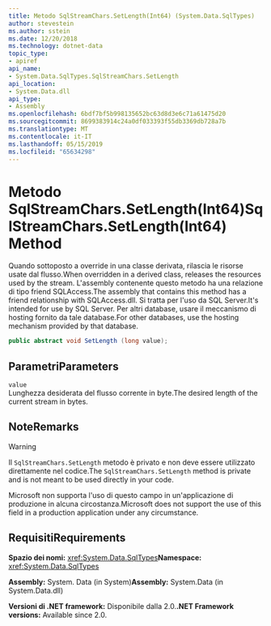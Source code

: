 ```yaml
---
title: Metodo SqlStreamChars.SetLength(Int64) (System.Data.SqlTypes)
author: stevestein
ms.author: sstein
ms.date: 12/20/2018
ms.technology: dotnet-data
topic_type:
- apiref
api_name:
- System.Data.SqlTypes.SqlStreamChars.SetLength
api_location:
- System.Data.dll
api_type:
- Assembly
ms.openlocfilehash: 6bdf7bf5b998135652bc63d8d3e6c71a61475d20
ms.sourcegitcommit: 8699383914c24a0df033393f55db3369db728a7b
ms.translationtype: MT
ms.contentlocale: it-IT
ms.lasthandoff: 05/15/2019
ms.locfileid: "65634298"
---
```

# <a name="sqlstreamcharssetlengthint64-method"></a><span data-ttu-id="69673-102">Metodo SqlStreamChars.SetLength(Int64)</span><span class="sxs-lookup"><span data-stu-id="69673-102">SqlStreamChars.SetLength(Int64) Method</span></span>

<span data-ttu-id="69673-103">Quando sottoposto a override in una classe derivata, rilascia le risorse usate dal flusso.</span><span class="sxs-lookup"><span data-stu-id="69673-103">When overridden in a derived class, releases the resources used by the stream.</span></span> <span data-ttu-id="69673-104">L'assembly contenente questo metodo ha una relazione di tipo friend SQLAccess.</span><span class="sxs-lookup"><span data-stu-id="69673-104">The assembly that contains this method has a friend relationship with SQLAccess.dll.</span></span> <span data-ttu-id="69673-105">Si tratta per l'uso da SQL Server.</span><span class="sxs-lookup"><span data-stu-id="69673-105">It's intended for use by SQL Server.</span></span> <span data-ttu-id="69673-106">Per altri database, usare il meccanismo di hosting fornito da tale database.</span><span class="sxs-lookup"><span data-stu-id="69673-106">For other databases, use the hosting mechanism provided by that database.</span></span>

```csharp
public abstract void SetLength (long value);
```

## <a name="parameters"></a><span data-ttu-id="69673-107">Parametri</span><span class="sxs-lookup"><span data-stu-id="69673-107">Parameters</span></span>

`value`\
<span data-ttu-id="69673-108">Lunghezza desiderata del flusso corrente in byte.</span><span class="sxs-lookup"><span data-stu-id="69673-108">The desired length of the current stream in bytes.</span></span>

## <a name="remarks"></a><span data-ttu-id="69673-109">Note</span><span class="sxs-lookup"><span data-stu-id="69673-109">Remarks</span></span>

> [!WARNING]
> <span data-ttu-id="69673-110">Il `SqlStreamChars.SetLength` metodo è privato e non deve essere utilizzato direttamente nel codice.</span><span class="sxs-lookup"><span data-stu-id="69673-110">The `SqlStreamChars.SetLength` method is private and is not meant to be used directly in your code.</span></span>
>
> <span data-ttu-id="69673-111">Microsoft non supporta l'uso di questo campo in un'applicazione di produzione in alcuna circostanza.</span><span class="sxs-lookup"><span data-stu-id="69673-111">Microsoft does not support the use of this field in a production application under any circumstance.</span></span>

## <a name="requirements"></a><span data-ttu-id="69673-112">Requisiti</span><span class="sxs-lookup"><span data-stu-id="69673-112">Requirements</span></span>

<span data-ttu-id="69673-113">**Spazio dei nomi:** <xref:System.Data.SqlTypes></span><span class="sxs-lookup"><span data-stu-id="69673-113">**Namespace:** <xref:System.Data.SqlTypes></span></span>

<span data-ttu-id="69673-114">**Assembly:** System. Data (in System)</span><span class="sxs-lookup"><span data-stu-id="69673-114">**Assembly:** System.Data (in System.Data.dll)</span></span>

<span data-ttu-id="69673-115">**Versioni di .NET framework:** Disponibile dalla 2.0.</span><span class="sxs-lookup"><span data-stu-id="69673-115">**.NET Framework versions:** Available since 2.0.</span></span>
